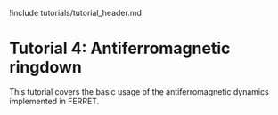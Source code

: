 !include tutorials/tutorial_header.md

# Tutorial 4: Antiferromagnetic ringdown

This tutorial covers the basic usage of the antiferromagnetic dynamics implemented in FERRET.
